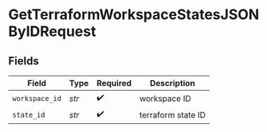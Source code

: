 # GetTerraformWorkspaceStatesJSONByIDRequest


## Fields

| Field              | Type               | Required           | Description        |
| ------------------ | ------------------ | ------------------ | ------------------ |
| `workspace_id`     | *str*              | :heavy_check_mark: | workspace ID       |
| `state_id`         | *str*              | :heavy_check_mark: | terraform state ID |